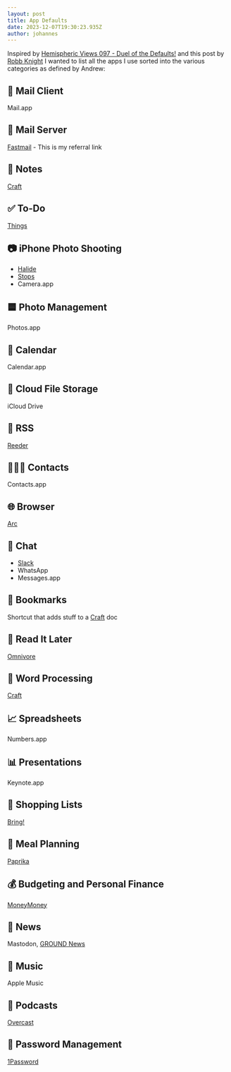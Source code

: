 ```yaml
---
layout: post
title: App Defaults
date: 2023-12-07T19:30:23.935Z
author: johannes
---
```

Inspired by [Hemispheric Views 097 - Duel of the Defaults!](https://listen.hemisphericviews.com/097) and this post by [Robb Knight](https://rknight.me/app-defaults/) I wanted to list all the apps I use sorted into the various categories as defined by Andrew:

## 📨 Mail Client

Mail.app

## 📮 Mail Server

[Fastmail](https://ref.fm/u29479296) - This is my referral link

## 📝 Notes

[Craft](https://www.craft.do/)

## ✅ To-Do

[Things](https://culturedcode.com/things/)

## 📷 iPhone Photo Shooting

- [Halide](https://halide.cam/)
- [Stops](https://apps.apple.com/us/app/stops/id1663636345)
- Camera.app

## 🟦 Photo Management

Photos.app

## 📆 Calendar

Calendar.app

## 📁 Cloud File Storage

iCloud Drive

## 📖 RSS

[Reeder](https://reederapp.com/)

## 🙍🏻‍♂️ Contacts

Contacts.app

## 🌐 Browser

[Arc](https://arc.net/)

## 💬 Chat

- [Slack](https://slack.com/)
- WhatsApp
- Messages.app

## 🔖 Bookmarks

Shortcut that adds stuff to a [Craft](https://www.craft.do/) doc

## 📑 Read It Later

[Omnivore](https://omnivore.app/)

## 📜 Word Processing

[Craft](https://www.craft.do/)

## 📈 Spreadsheets

Numbers.app

## 📊 Presentations

Keynote.app

## 🛒 Shopping Lists

[Bring!](https://www.getbring.com)

## 🍴 Meal Planning

[Paprika](https://www.paprikaapp.com/)

## 💰 Budgeting and Personal Finance

[MoneyMoney](https://moneymoney-app.com/)

## 📰 News

Mastodon, [GROUND News](https://ground.news/)

## 🎵 Music

Apple Music

## 🎤 Podcasts

[Overcast](https://overcast.fm/)

## 🔐 Password Management

[1Password](https://1password.com/)